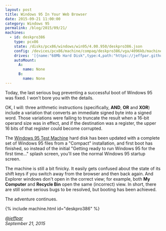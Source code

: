 ```yaml
---
layout: post
title: Windows 95 In Your Web Browser
date: 2015-09-21 11:00:00
category: Windows 95
permalink: /blog/2015/09/21/
machines:
  - id: deskpro386
    type: pcx86
    state: /disks/pcx86/windows/win95/4.00.950/deskpro386.json
    config: /devices/pcx86/machine/compaq/deskpro386/vga/4096kb/machine.xml
    drives: '[{name:"68Mb Hard Disk",type:4,path:"https://jeffpar.github.io/pcjs-disks/pcx86/drives/68mb/WIN95.json"}]'
    autoMount:
      A:
        name: None
      B:
        name: None
---
```


Today, the last serious bug preventing a successful boot of Windows 95 was fixed.  I won't bore you with
the details.

OK, I will: three arithmetic instructions (specifically, **AND**, **OR** and **XOR**) include a variation that
converts an immediate signed byte into a signed word.  Those variations were failing to truncate the result when
a 16-bit operand size was in effect, and if the destination was a register, the upper 16 bits of that register
could become corrupted.

The [Windows 95 Test Machine](/disks/pcx86/windows/win95/4.00.950/) hard disk has been updated
with a complete set of Windows 95 files from a "Compact" installation, and first boot has finished, so instead
of the initial "Getting ready to run Windows 95 for the first time..." splash screen, you'll see the normal
Windows 95 startup screen.

The machine is still a bit finicky.  It easily gets confused about the state of its shift keys if you switch away
from the browser and then back again.  And Explorer windows don't open in the correct view; for example, both
**My Computer** and **Recycle Bin** open the same (incorrect) view.  In short, there are still some serious bugs
to be resolved, but booting has been achieved.

The adventure continues.

{% include machine.html id="deskpro386" %}

*[@jeffpar](http://twitter.com/jeffpar)*  
*September 21, 2015*

